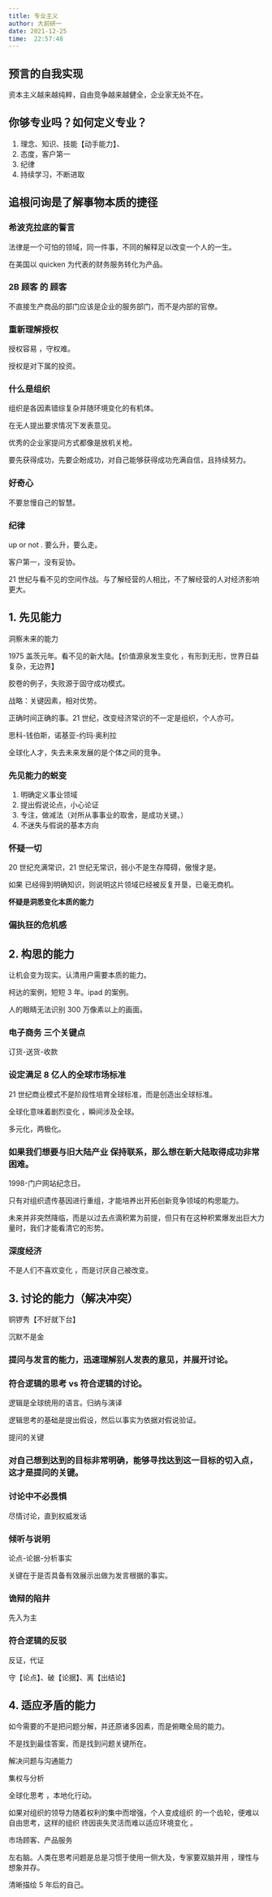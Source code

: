 ```yaml
---
title: 专业主义
author: 大前研一
date: 2021-12-25  
time:  22:57:48
---
```


## 预言的自我实现

资本主义越来越纯粹，自由竞争越来越健全，企业家无处不在。

## 你够专业吗？如何定义专业？

1. 理念、知识、技能【动手能力】、
2. 态度，客户第一
3. 纪律
3. 持续学习，不断进取

## 追根问询是了解事物本质的捷径

### 希波克拉底的誓言

法律是一个可怕的领域，同一件事，不同的解释足以改变一个人的一生。

在美国以 quicken 为代表的财务服务转化为产品。

### 2B 顾客 的 顾客 

不直接生产商品的部门应该是企业的服务部门，而不是内部的官僚。

### 重新理解授权

授权容易 ，守权难。

授权是对下属的投资。

### 什么是组织

组织是各因素错综复杂并随环境变化的有机体。

在无人提出要求情况下发表意见。

优秀的企业家提问方式都像是放机关枪。

要先获得成功，先要企盼成功，对自己能够获得成功充满自信，且持续努力。 

### 好奇心

不要怠慢自己的智慧。

### 纪律

up or not . 要么升，要么走。

客户第一，没有妥协。

21 世纪与看不见的空间作战。与了解经营的人相比，不了解经营的人对经济影响更大。

## 1. 先见能力

洞察未来的能力

1975 盖茨元年。看不见的新大陆。【价值源泉发生变化 ，有形到无形，世界日益复杂，无边界】

胶卷的例子，失败源于固守成功模式。

战略：关键因素，相对优势。

正确时间正确的事。21 世纪，改变经济常识的不一定是组织，个人亦可。

思科-钱伯斯，诺基亚-约玛·奥利拉

全球化人才，失去未来发展的是个体之间的竞争。

### 先见能力的蜕变

1. 明确定义事业领域
2. 提出假说论点，小心论证
3. 专注，做减法（对所从事事业的取舍，是成功关键。）
4. 不迷失与假说的基本方向

### 怀疑一切

20 世纪充满常识，21 世纪无常识，弱小不是生存障碍，傲慢才是。

如果 已经得到明确知识，则说明这片领域已经被反复开垦，已毫无商机。

**怀疑是洞悉变化本质的能力**

### 偏执狂的危机感

## 2. 构思的能力

让机会变为现实。认清用户需要本质的能力。

柯达的案例，短短 3 年。ipad 的案例。

人的眼睛无法识别 300 万像素以上的画面。

### 电子商务 三个关键点

订货-送货-收款

### 设定满足 8 亿人的全球市场标准

21 世纪商业模式不是阶段性培育全球标准，而是创造出全球标准。

全球化意味着剧烈变化 ，瞬间涉及全球。

多元化，两极化。

### 如果我们想要与旧大陆产业 保持联系，那么想在新大陆取得成功非常困难。

1998-门户网站纪念日。

只有对组织遗传基因进行重组，才能培养出开拓创新竞争领域的构思能力。

未来并非突然降临，而是以过去点滴积累为前提，但只有在这种积累爆发出巨大力量时，我们才能看清它的形势。

### 深度经济

不是人们不喜欢变化 ，而是讨厌自己被改变。

## 3. 讨论的能力（解决冲突）

铜锣秀【不好就下台】

沉默不是金

### 提问与发言的能力，迅速理解别人发表的意见，并展开讨论。

### 符合逻辑的思考 vs 符合逻辑的讨论。

逻辑是全球统用的语言。归纳与演译

逻辑思考的基础是提出假设，然后以事实为依据对假说验证。

提问的关键

### 对自己想到达到的目标非常明确，能够寻找达到这一目标的切入点，这才是提问的关键。

### 讨论中不必畏惧

尽情讨论，直到权威发话

### 倾听与说明

论点-论据-分析事实

关键在于是否具备有效展示出做为发言根据的事实。

### 诡辩的陷井

先入为主

### 符合逻辑的反驳

反证，代证

守【论点】、破【论据】、离【出结论】

## 4. 适应矛盾的能力

如今需要的不是把问题分解，并还原诸多因素，而是俯瞰全局的能力。

不是找到最佳答案，而是找到问题关键所在。

解决问题与沟通能力

集权与分析

全球化思考 ，本地化行动。

如果对组织的领导力随着权利的集中而增强，个人变成组织 的一个齿轮，便难以自由思考，这样的组织 终因丧失灵活而难以适应环境变化 。

市场顾客、产品服务

左右脑。人类在思考问题是总是习惯于使用一侧大及，专家要双脑并用 ，理性与想象并存。

清晰描绘  5 年后的自己。